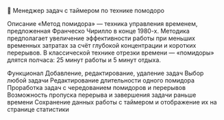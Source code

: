 🍅 Менеджер задач с таймером по технике помодоро

Описание
«Метод помидора» — техника управления временем, предложенная Франческо Чирилло в конце 1980-х. Методика предполагает увеличение эффективности работы при меньших временных затратах за счёт глубокой концентрации и коротких перерывов. В классической технике отрезки времени — «помидоры» длятся полчаса: 25 минут работы и 5 минут отдыха.

Функционал
Добавление, редактирование, удаление задач
Выбор любой задачи
Редактирование длительности одного помидора
Проработка задач с чередованием помидоров и перерывов
Возможность пропуска перерыва и завершения задачи раньше времени
Сохранение данных работы с таймером и отображение их на странице статистики